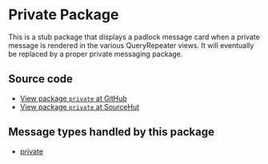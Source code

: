 # Private Package

This is a stub package that displays a padlock message card when a private message is rendered in the various QueryRepeater views. It will eventually be replaced by a proper private messaging package.

## Source code
* [View package `private` at GitHub](https://github.com/soapdog/patchfox/blob/master/src/packages/private) 
* [View package `private` at SourceHut](https://git.sr.ht/~soapdog/patchfox/tree/master/item/src/packages/private)

## Message types handled by this package

* [private](/message_types/private)
